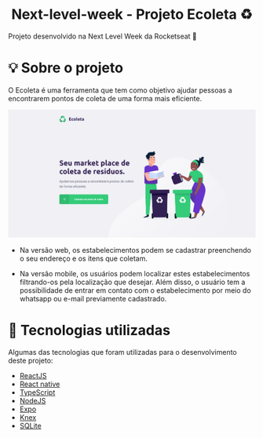 <h1 align="center">
    Next-level-week - Projeto Ecoleta ♻
</h1>
Projeto desenvolvido na Next Level Week da Rocketseat 🚀

# 💡 Sobre o projeto

O Ecoleta é uma ferramenta que tem como objetivo ajudar pessoas a encontrarem pontos de coleta de uma forma mais eficiente.

<img src="./web/src/assets/ecoleta.png" />

- Na versão web, os estabelecimentos podem se cadastrar preenchendo o seu endereço e os itens que coletam.

- Na versão mobile, os usuários podem localizar estes estabelecimentos filtrando-os pela localização que desejar. Além disso, o usuário tem a possibilidade de entrar em contato com o estabelecimento por meio do whatsapp ou e-mail previamente cadastrado.

# 🚀 Tecnologias utilizadas

Algumas das tecnologias que foram utilizadas para o desenvolvimento deste projeto:

- [ReactJS](https://reactjs.org/)
- [React native](https://reactnative.dev/)
- [TypeScript](https://www.typescriptlang.org/)
- [NodeJS](https://nodejs.org/en/)
- [Expo](https://expo.io/)
- [Knex](http://knexjs.org/)
- [SQLite](https://www.sqlite.org/index.html)

